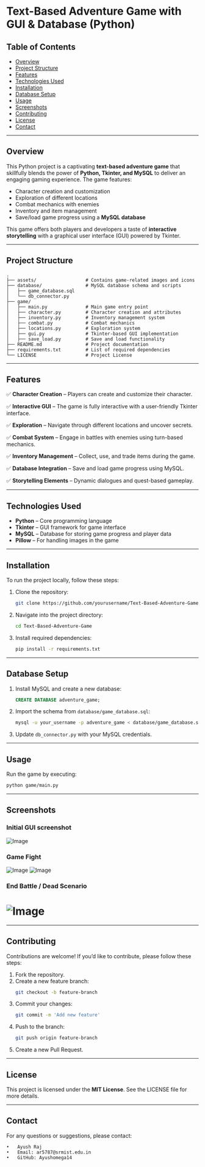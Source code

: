 # Text-Based Adventure Game with GUI & Database (Python)

## Table of Contents
- [Overview](#overview)
- [Project Structure](#project-structure)
- [Features](#features)
- [Technologies Used](#technologies-used)
- [Installation](#installation)
- [Database Setup](#database-setup)
- [Usage](#usage)
- [Screenshots](#screenshots)
- [Contributing](#contributing)
- [License](#license)
- [Contact](#contact)

---

## Overview
This Python project is a captivating **text-based adventure game** that skillfully blends the power of **Python, Tkinter, and MySQL** to deliver an engaging gaming experience. The game features:

- Character creation and customization
- Exploration of different locations
- Combat mechanics with enemies
- Inventory and item management
- Save/load game progress using a **MySQL database**

This game offers both players and developers a taste of **interactive storytelling** with a graphical user interface (GUI) powered by Tkinter.

---

## Project Structure
```plaintext
.
├── assets/                  # Contains game-related images and icons
├── database/                # MySQL database schema and scripts
│   ├── game_database.sql
│   └── db_connector.py
├── game/
│   ├── main.py              # Main game entry point
│   ├── character.py         # Character creation and attributes
│   ├── inventory.py         # Inventory management system
│   ├── combat.py            # Combat mechanics
│   ├── locations.py         # Exploration system
│   ├── gui.py               # Tkinter-based GUI implementation
│   ├── save_load.py         # Save and load functionality
├── README.md                # Project documentation
├── requirements.txt         # List of required dependencies
└── LICENSE                  # Project License
```

---

## Features
✅ **Character Creation** – Players can create and customize their character.

✅ **Interactive GUI** – The game is fully interactive with a user-friendly Tkinter interface.

✅ **Exploration** – Navigate through different locations and uncover secrets.

✅ **Combat System** – Engage in battles with enemies using turn-based mechanics.

✅ **Inventory Management** – Collect, use, and trade items during the game.

✅ **Database Integration** – Save and load game progress using MySQL.

✅ **Storytelling Elements** – Dynamic dialogues and quest-based gameplay.

---

## Technologies Used
- **Python** – Core programming language
- **Tkinter** – GUI framework for game interface
- **MySQL** – Database for storing game progress and player data
- **Pillow** – For handling images in the game

---

## Installation
To run the project locally, follow these steps:

1. Clone the repository:
   ```sh
   git clone https://github.com/yourusername/Text-Based-Adventure-Game.git
   ```
2. Navigate into the project directory:
   ```sh
   cd Text-Based-Adventure-Game
   ```
3. Install required dependencies:
   ```sh
   pip install -r requirements.txt
   ```

---

## Database Setup
1. Install MySQL and create a new database:
   ```sql
   CREATE DATABASE adventure_game;
   ```
2. Import the schema from `database/game_database.sql`:
   ```sh
   mysql -u your_username -p adventure_game < database/game_database.sql
   ```
3. Update `db_connector.py` with your MySQL credentials.

---

## Usage
Run the game by executing:
```sh
python game/main.py
```

---

## Screenshots

### Initial GUI screenshot
![Image](https://github.com/user-attachments/assets/64c80893-8696-4c4c-bdc8-cf4aea5f3384)

### Game Fight
![Image](https://github.com/user-attachments/assets/1187dfe4-8165-47a8-862d-87c49c441f31)
![Image](https://github.com/user-attachments/assets/99f3d858-fb85-4294-9120-3973a50dddfe)

### End Battle / Dead Scenario
![Image](https://github.com/user-attachments/assets/6af1a906-12a0-4e59-9679-f7b058d54025)
=======

---

## Contributing
Contributions are welcome! If you’d like to contribute, please follow these steps:

1. Fork the repository.
2. Create a new feature branch:
   ```sh
   git checkout -b feature-branch
   ```
3. Commit your changes:
   ```sh
   git commit -m 'Add new feature'
   ```
4. Push to the branch:
   ```sh
   git push origin feature-branch
   ```
5. Create a new Pull Request.

---

## License
This project is licensed under the **MIT License**. See the LICENSE file for more details.

---

## Contact
For any questions or suggestions, please contact:

	•	Ayush Raj
	•	Email: ar5787@srmist.edu.in
	•	GitHub: Ayushomega14

